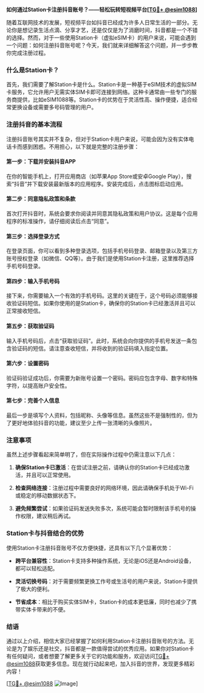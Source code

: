 **如何通过Station卡注册抖音账号？——轻松玩转短视频平台[[TG💪+ @esim1088](https://t.me/s/esim1088)]**

随着互联网技术的发展，短视频平台如抖音已经成为许多人日常生活的一部分。无论你是想记录生活点滴、分享才艺，还是仅仅是为了消磨时间，抖音都是一个不错的选择。然而，对于一些使用Station卡（虚拟eSIM卡）的用户来说，可能会遇到一个问题：如何注册抖音账号呢？今天，我们就来详细解答这个问题，并一步步教你完成注册过程。

### 什么是Station卡？

首先，我们需要了解Station卡是什么。Station卡是一种基于eSIM技术的虚拟SIM卡服务，它允许用户无需实体SIM卡即可连接到网络。这种卡通常由一些专门的服务商提供，比如eSIM1088等。Station卡的优势在于灵活性高、操作便捷，适合经常更换设备或需要多号码管理的用户。

### 注册抖音的基本流程

注册抖音账号其实并不复杂，但对于Station卡用户来说，可能会因为没有实体电话卡而感到困惑。不用担心，以下就是完整的注册步骤：

#### 第一步：下载并安装抖音APP

在你的智能手机上，打开应用商店（如苹果App Store或安卓Google Play），搜索“抖音”并下载安装最新版本的应用程序。安装完成后，点击图标启动应用。

#### 第二步：同意隐私政策和条款

首次打开抖音时，系统会要求你阅读并同意其隐私政策和用户协议。这是每个应用程序的标准操作，请仔细阅读后点击“同意”。

#### 第三步：选择登录方式

在登录页面，你可以看到多种登录选项，包括手机号码登录、邮箱登录以及第三方账号授权登录（如微信、QQ等）。由于我们是使用Station卡注册，这里推荐选择手机号码登录。

#### 第四步：输入手机号码

接下来，你需要输入一个有效的手机号码。这里的关键在于，这个号码必须能够接收验证码短信。如果你使用的是Station卡，确保你的Station卡已经激活并且可以正常接收短信。

#### 第五步：获取验证码

输入手机号码后，点击“获取验证码”。此时，系统会向你提供的手机号发送一条包含验证码的短信。请注意查收短信，并将收到的验证码填入指定位置。

#### 第六步：设置密码

验证码验证成功后，你需要为新账号设置一个密码。密码应包含字母、数字和特殊字符，以提高账户安全性。

#### 第七步：完善个人信息

最后一步是填写个人资料，包括昵称、头像等信息。虽然这些不是强制性的，但为了更好地体验抖音的功能，建议至少上传一张清晰的头像照片。

### 注意事项

虽然上述步骤看起来简单明了，但在实际操作过程中仍需注意以下几点：

1. **确保Station卡已激活**：在尝试注册之前，请确认你的Station卡已经成功激活，并且可以正常使用。
   
2. **检查网络连接**：注册过程中需要良好的网络环境，因此请确保手机处于Wi-Fi或稳定的移动数据状态下。

3. **避免频繁尝试**：如果验证码发送失败多次，系统可能会暂时限制该手机号的操作权限，建议稍后再试。

### Station卡与抖音结合的优势

使用Station卡注册抖音账号不仅方便快捷，还具有以下几个显著优势：

- **跨平台兼容性**：Station卡支持多种操作系统，无论是iOS还是Android设备，都可以轻松适配。
  
- **灵活切换号码**：对于需要频繁更换工作号或生活号的用户来说，Station卡提供了极大的便利。

- **节省成本**：相比于购买实体SIM卡，Station卡的成本更低廉，同时也减少了携带实体卡带来的不便。

### 结语

通过以上介绍，相信大家已经掌握了如何利用Station卡注册抖音账号的方法。无论是为了娱乐还是社交，抖音都是一款值得尝试的优秀应用。如果你对Station卡有任何疑问，或者想要了解更多关于它的功能和服务，欢迎访问[TG💪+ @esim1088](https://t.me/s/esim1088)获取更多信息。现在就行动起来吧，加入抖音的世界，发现更多精彩内容！

[[TG💪+ @esim1088](https://t.me/s/esim1088) ![Image](https://i.postimg.cc/4NQfJmqS/Snipaste-2025-05-13-00-14-12.png)]